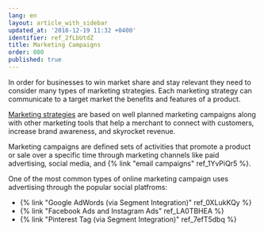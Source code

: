 ```yaml
---
lang: en
layout: article_with_sidebar
updated_at: '2018-12-19 11:32 +0400'
identifier: ref_2fLbUtdZ
title: Marketing Campaigns
order: 800
published: true
---
```

In order for businesses to win market share and stay relevant they need to consider many types of marketing strategies. Each marketing strategy can communicate to a target market the benefits and features of a product.

[Marketing strategies](https://www.x-cart.com/blog/content-strategy.html "Marketing Campaigns") are based on well planned marketing campaigns along with other marketing tools that help a merchant to connect with customers, increase brand awareness, and skyrocket revenue.

Marketing campaigns are defined sets of activities that promote a product or sale over a specific time through marketing channels like paid advertising, social media, and {% link "email campaigns" ref_1YvPiQr5 %}. 

One of the most common types of online marketing campaign uses advertising through the popular social platfroms:
* {% link "Google AdWords (via Segment Integration)" ref_0XLukKQy %}
* {% link "Facebook Ads and Instagram Ads" ref_LA0TBHEA %}
* {% link "Pinterest Tag (via Segment Integration)" ref_7efT5dbq %}
